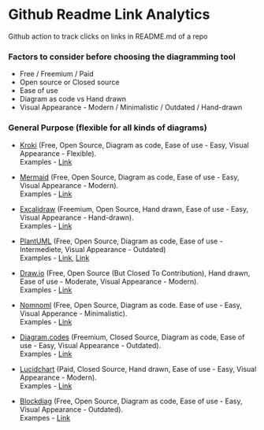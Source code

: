 # Github Readme Link Analytics

Github action to track clicks on links in README.md of a repo


### **Factors to consider before choosing the diagramming tool** 
- Free / Freemium / Paid
- Open source or Closed source
- Ease of use
- Diagram as code vs Hand drawn
- Visual Appearance - Modern / Minimalistic / Outdated / Hand-drawn

### **General Purpose (flexible for all kinds of diagrams)**
* [Kroki](https://kroki.io/) (Free, Open Source, Diagram as code, Ease of use - Easy, Visual Appearance - Flexible).  
Examples - [Link](https://kroki.io/examples.html)

* [Mermaid](https://mermaid-js.github.io/mermaid/) (Free, Open Source, Diagram as code, Ease of use - Easy, Visual Appearance - Modern).  
Examples - [Link](https://mermaid-js.github.io/mermaid/#/examples)

* [Excalidraw](https://excalidraw.com/) (Freemium, Open Source, Hand drawn, Ease of use - Easy, Visual Appearance - Hand-drawn).  
Examples - [Link]()

* [PlantUML](https://plantuml.com/) (Free, Open Source, Diagram as code, Ease of use - Intermediete, Visual Appearance - Outdated)  
Examples - [Link](https://plantuml.com/), [Link](https://real-world-plantuml.com/) 

* [Draw.io](http://draw.io/) (Free, Open Source (But Closed To Contribution), Hand drawn, Ease of use - Moderate, Visual Appearance - Modern).  
Examples - [Link](https://www.diagrams.net/example-diagrams)

* [Nomnoml](https://www.nomnoml.com/) (Free, Open Source, Diagram as code. Ease of use - Easy, Visual Apperance - Minimalistic).  
Examples - [Link](https://www.nomnoml.com/)

* [Diagram.codes](https://playground.diagram.codes/) (Freemium, Closed Source, Diagram as code, Ease of use - Easy, Visual Appearance - Outdated).  
Examples - [Link](https://playground.diagram.codes/)

* [Lucidchart](https://www.lucidchart.com/) (Paid, Closed Source, Hand drawn, Ease of use - Easy, Visual Appearance - Modern).  
Examples - [Link](https://www.lucidchart.com/pages/tour)

* [Blockdiag](http://blockdiag.com/) (Free, Open Source, Diagram as code, Ease of use - Easy, Visual Appearance - Outdated).  
Exampes - [Link](http://blockdiag.com/en/blockdiag/examples.html)
